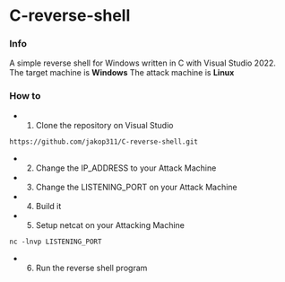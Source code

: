 # C-reverse-shell

### Info

A simple reverse shell for Windows written in C with Visual Studio 2022.
The target machine is **Windows**
The attack machine is **Linux**

### How to

  * 1. Clone the repository on Visual Studio

```
https://github.com/jakop311/C-reverse-shell.git
```

  * 2. Change the IP_ADDRESS to your Attack Machine

  * 3. Change the LISTENING_PORT on your Attack Machine

  * 4. Build it

  * 5. Setup netcat on your Attacking Machine

```
nc -lnvp LISTENING_PORT
```

  * 6. Run the reverse shell program

